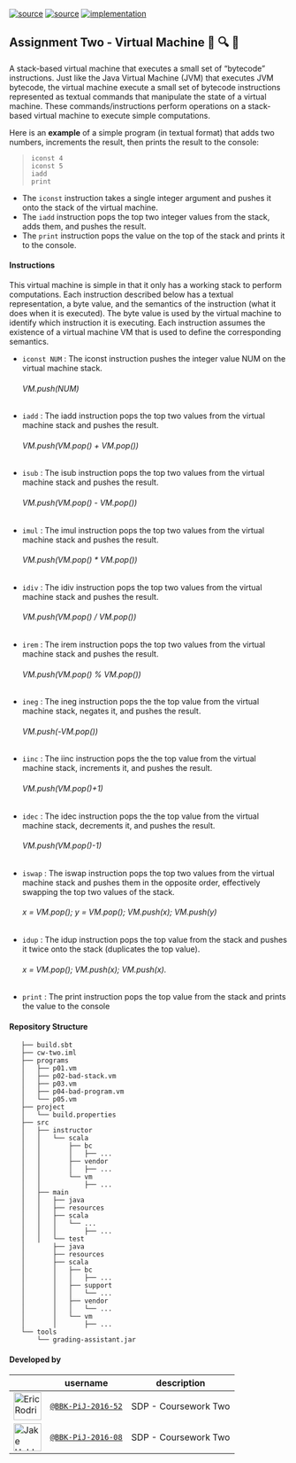 [![source](https://img.shields.io/badge/source-main-brightgreen.svg)][main]
[![source](https://img.shields.io/badge/source-test-yellow.svg)][test]
[![implementation](https://img.shields.io/badge/implementation-scala-blue.svg)][scala]

[main]: https://github.com/BBK-PiJ-2016-52/SDP/tree/master/coursework/cw-one/src/main/scala/sml
[test]: https://github.com/BBK-PiJ-2016-52/SDP/tree/master/coursework/cw-one/src/test/scala/sml
[scala]: http://www.scala-lang.org/

## Assignment Two - Virtual Machine :bookmark_tabs: :mag: :postbox:   

A stack-based virtual machine that executes
 a small set of “bytecode” instructions. Just like the Java Virtual Machine (JVM) that
 executes JVM bytecode, the virtual machine execute a small set of bytecode instructions
 represented as textual commands that manipulate the state of a virtual machine. These
 commands/instructions perform operations on a stack-based virtual machine to execute
 simple computations. 
 
 Here is an **example** of a simple program (in textual format) that
 adds two numbers, increments the result, then prints the result to the console:   
 
>```iconst 4```  
```iconst 5```  
```iadd ```   
```print```   

- The ```iconst``` instruction takes a single integer argument and pushes it onto the stack
  of the virtual machine.
- The ```iadd``` instruction pops the top two integer values from the stack, adds them,
    and pushes the result.
- The ```print``` instruction pops the value on the top of the stack and prints it to the
  console.

#### Instructions
This virtual machine is simple in that it only has a working stack to perform computations.
Each instruction described below has a textual representation, a byte value, and
the semantics of the instruction (what it does when it is executed). The byte value is
used by the virtual machine to identify which instruction it is executing. Each instruction
assumes the existence of a virtual machine VM that is used to define the corresponding
semantics.

* ```iconst NUM``` : The iconst instruction pushes the integer value NUM on the virtual machine
  stack.  
  ###### VM.push(NUM)  
* ```iadd``` : The iadd instruction pops the top two values from the virtual machine stack and
  pushes the result.
  ###### VM.push(VM.pop() + VM.pop())
* ```isub``` : The isub instruction pops the top two values from the virtual machine stack and
  pushes the result.
  ###### VM.push(VM.pop() - VM.pop())
* ```imul``` : The imul instruction pops the top two values from the virtual machine stack and
  pushes the result.
  ###### VM.push(VM.pop() * VM.pop())
* ```idiv``` : The idiv instruction pops the top two values from the virtual machine stack and
  pushes the result.
  ###### VM.push(VM.pop() / VM.pop())
* ```irem``` : The irem instruction pops the top two values from the virtual machine stack and
pushes the result.
  ###### VM.push(VM.pop() % VM.pop())
* ```ineg``` : The ineg instruction pops the the top value from the virtual machine stack,
  negates it, and pushes the result.
  ###### VM.push(-VM.pop())
* ```iinc``` : The iinc instruction pops the the top value from the virtual machine stack,
  increments it, and pushes the result.
  ###### VM.push(VM.pop()+1)
* ```idec``` : The idec instruction pops the the top value from the virtual machine stack,
  decrements it, and pushes the result.
  ###### VM.push(VM.pop()-1)
* ```iswap``` : The iswap instruction pops the top two values from the virtual machine stack
  and pushes them in the opposite order, effectively swapping the top two values of
  the stack.
  ###### x = VM.pop(); y = VM.pop(); VM.push(x); VM.push(y)
* ```idup``` : The idup instruction pops the top value from the stack and pushes it twice onto
  the stack (duplicates the top value).
  ###### x = VM.pop(); VM.push(x); VM.push(x).
* ```print``` : The print instruction pops the top value from the stack and prints the value to
  the console  

#### Repository Structure
```cw-two
   ├── build.sbt
   ├── cw-two.iml
   ├── programs
   │   ├── p01.vm
   │   ├── p02-bad-stack.vm
   │   ├── p03.vm
   │   ├── p04-bad-program.vm
   │   └── p05.vm
   ├── project
   │   └── build.properties
   ├── src
   │   ├── instructor
   │   │   └── scala
   │   │       ├── bc
   │   │       │   ├── ...
   │   │       ├── vendor
   │   │       │   ├── ...
   │   │       └── vm
   │   │           ├── ...
   │   ├── main
   │   │   ├── java
   │   │   ├── resources
   │   │   ├── scala
   │   │   │   └── ...
   │   │   │       ├── ...
   │   │   └── test
   │       ├── java
   │       ├── resources
   │       ├── scala
   │       │   ├── bc
   │       │   │   ├── ...
   │       │   ├── support
   │       │   │   └── ...
   │       │   ├── vendor
   │       │   │   └── ...
   │       │   └── vm
   │       │       ├── ...
   └── tools
       └── grading-assistant.jar
```
#### Developed by
 
|                                                                                                 | username                                                       | description                               |
--------------------------------------------------------------------------------------------------|----------------------------------------------------------------|---------------------------------------------------|
 <img src="https://avatars0.githubusercontent.com/u/22904851?v=3&u=cfb4a9acace450d6628c1c80ce6e46c985e178d2&s=400"      height="50px" title="Eric Rodriguez"/>        | [`@BBK-PiJ-2016-52`](https://github.com/BBK-PiJ-2016-52)           | SDP - Coursework Two |
 <img src="https://avatars1.githubusercontent.com/u/22638726?v=3&s=460"      height="50px" title="Jake Holdon"/>        | [`@BBK-PiJ-2016-08`](https://github.com/BBK-PiJ-2016-08)           | SDP - Coursework Two |
